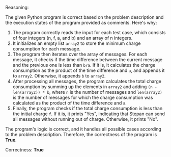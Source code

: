 Reasoning:

The given Python program is correct based on the problem description and the execution states of the program provided as comments. Here's why:

1.  The program correctly reads the input for each test case, which consists of four integers (n, f, a, and b) and an array of n integers.
2.  It initializes an empty list `array2` to store the minimum charge consumption for each message.
3.  The program then iterates over the array of messages. For each message, it checks if the time difference between the current message and the previous one is less than `b/a`. If it is, it calculates the charge consumption as the product of the time difference and `a`, and appends it to `array2`. Otherwise, it appends `b` to `array2`.
4.  After processing all messages, the program calculates the total charge consumption by summing up the elements in `array2` and adding `(n - len(array2)) * b`, where `n` is the number of messages and `len(array2)` is the number of messages for which the charge consumption was calculated as the product of the time difference and `a`.
5.  Finally, the program checks if the total charge consumption is less than the initial charge `f`. If it is, it prints "Yes", indicating that Stepan can send all messages without running out of charge. Otherwise, it prints "No".

The program's logic is correct, and it handles all possible cases according to the problem description. Therefore, the correctness of the program is **True**.

Correctness: **True**